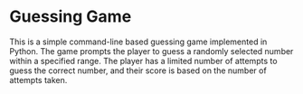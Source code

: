 # Guessing Game

This is a simple command-line based guessing game implemented in Python. The game prompts the player to guess a randomly selected number within a specified range. The player has a limited number of attempts to guess the correct number, and their score is based on the number of attempts taken.
